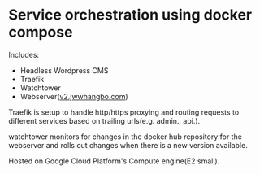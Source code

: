 # Service orchestration using docker compose

Includes:
- Headless Wordpress CMS
- Traefik
- Watchtower
- Webserver([v2.jwwhangbo.com](https://github.com/jwwhangbo/v2.jwwhangbo.com))

Traefik is setup to handle http/https proxying and routing requests to different services based on trailing urls(e.g. admin., api.). 

watchtower monitors for changes in the docker hub repository for the webserver and rolls out changes when there is a new version available.

Hosted on Google Cloud Platform's Compute engine(E2 small).
